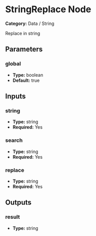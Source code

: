 
# StringReplace Node

**Category:** Data / String

Replace in string

## Parameters


### global
- **Type:** boolean
- **Default:** true





## Inputs


### string
- **Type:** string
- **Required:** Yes



### search
- **Type:** string
- **Required:** Yes



### replace
- **Type:** string
- **Required:** Yes



## Outputs


### result
- **Type:** string




